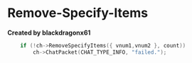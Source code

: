 # Remove-Specify-Items
**Created by blackdragonx61**

```c
	if (!ch->RemoveSpecifyItems({ vnum1,vnum2 }, count))
		ch->ChatPacket(CHAT_TYPE_INFO, "failed.");
```
